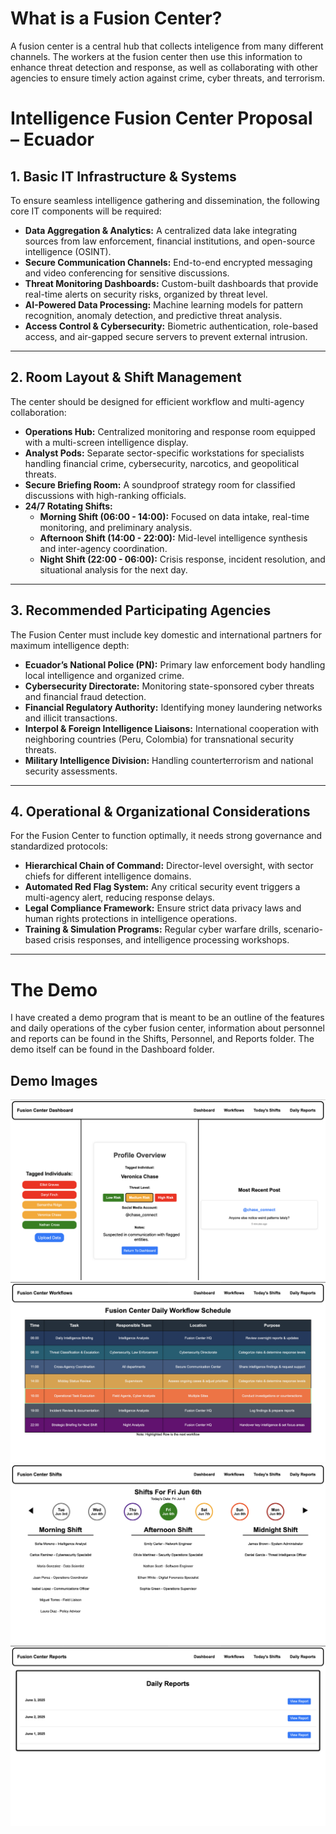 # What is a Fusion Center?

A fusion center is a central hub that collects inteligence from many different channels. The workers at the fusion center then use this information to enhance threat detection and response, as well as collaborating with other agencies to ensure timely action against crime, cyber threats, and terrorism.


# Intelligence Fusion Center Proposal – Ecuador

## 1. Basic IT Infrastructure & Systems
To ensure seamless intelligence gathering and dissemination, the following core IT components will be required:

- **Data Aggregation & Analytics:** A centralized data lake integrating sources from law enforcement, financial institutions, and open-source intelligence (OSINT).
- **Secure Communication Channels:** End-to-end encrypted messaging and video conferencing for sensitive discussions.
- **Threat Monitoring Dashboards:** Custom-built dashboards that provide real-time alerts on security risks, organized by threat level.
- **AI-Powered Data Processing:** Machine learning models for pattern recognition, anomaly detection, and predictive threat analysis.
- **Access Control & Cybersecurity:** Biometric authentication, role-based access, and air-gapped secure servers to prevent external intrusion.

---

## 2. Room Layout & Shift Management
The center should be designed for efficient workflow and multi-agency collaboration:

- **Operations Hub:** Centralized monitoring and response room equipped with a multi-screen intelligence display.
- **Analyst Pods:** Separate sector-specific workstations for specialists handling financial crime, cybersecurity, narcotics, and geopolitical threats.
- **Secure Briefing Room:** A soundproof strategy room for classified discussions with high-ranking officials.
- **24/7 Rotating Shifts:**  
  - **Morning Shift (06:00 - 14:00):** Focused on data intake, real-time monitoring, and preliminary analysis.
  - **Afternoon Shift (14:00 - 22:00):** Mid-level intelligence synthesis and inter-agency coordination.
  - **Night Shift (22:00 - 06:00):** Crisis response, incident resolution, and situational analysis for the next day.

---

## 3. Recommended Participating Agencies
The Fusion Center must include key domestic and international partners for maximum intelligence depth:

- **Ecuador’s National Police (PN):** Primary law enforcement body handling local intelligence and organized crime.
- **Cybersecurity Directorate:** Monitoring state-sponsored cyber threats and financial fraud detection.
- **Financial Regulatory Authority:** Identifying money laundering networks and illicit transactions.
- **Interpol & Foreign Intelligence Liaisons:** International cooperation with neighboring countries (Peru, Colombia) for transnational security threats.
- **Military Intelligence Division:** Handling counterterrorism and national security assessments.

---

## 4. Operational & Organizational Considerations
For the Fusion Center to function optimally, it needs strong governance and standardized protocols:

- **Hierarchical Chain of Command:** Director-level oversight, with sector chiefs for different intelligence domains.
- **Automated Red Flag System:** Any critical security event triggers a multi-agency alert, reducing response delays.
- **Legal Compliance Framework:** Ensure strict data privacy laws and human rights protections in intelligence operations.
- **Training & Simulation Programs:** Regular cyber warfare drills, scenario-based crisis responses, and intelligence processing workshops.

---

# The Demo
I have created a demo program that is meant to be an outline of the features and daily operations of the cyber fusion center, information about personnel and reports can be found in the Shifts, Personnel, and Reports folder. The demo itself can be found in the Dashboard folder.

## Demo Images
![Demo Image](https://github.com/Kaiden-cyber/Fusion-Center/blob/48563aa99d2227c991b2faabd7395deb0581755e/Dashboard/images/Demo.png)
![Demo Image](https://github.com/Kaiden-cyber/Fusion-Center/blob/48563aa99d2227c991b2faabd7395deb0581755e/Dashboard/images/Workflows.png)
![Demo Image](https://github.com/Kaiden-cyber/Fusion-Center/blob/48563aa99d2227c991b2faabd7395deb0581755e/Dashboard/images/Shifts.png)
![Demo Image](https://github.com/Kaiden-cyber/Fusion-Center/blob/48563aa99d2227c991b2faabd7395deb0581755e/Dashboard/images/Reports.png)
